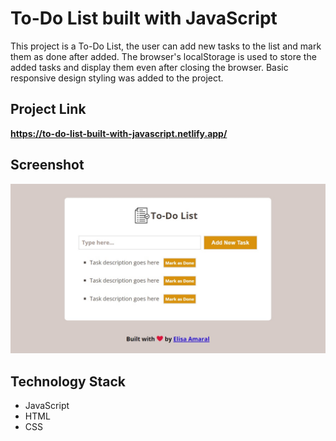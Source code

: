 # To-Do List built with JavaScript

This project is a To-Do List, the user can add new tasks to the list and mark them as done after added. The browser's localStorage is used to store the added tasks and display them even after closing the browser. Basic responsive design styling was added to the project.

## Project Link

**https://to-do-list-built-with-javascript.netlify.app/**

## Screenshot

![Screenshot](assets/img/Screenshot.jpg)

## Technology Stack

+ JavaScript
+ HTML
+ CSS
